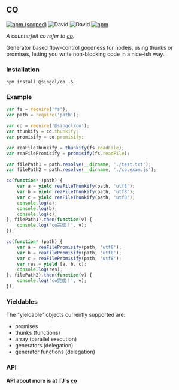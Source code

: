 ## CO
[![npm (scoped)](https://img.shields.io/npm/v/@singcl/co.svg?style=flat-square)](https://www.npmjs.com/package/@singcl/co)
![David](https://img.shields.io/david/dev/singcl/co.svg?style=flat-square)
![David](https://img.shields.io/david/singcl/co.svg?style=flat-square)
[![npm](https://img.shields.io/npm/dm/@singcl/co.svg?style=flat-square)](https://www.npmjs.com/package/@singcl/thunk-run)

*A counterfeit co refer to [co](https://github.com/tj/co/tree/master).*

Generator based flow-control goodness for nodejs, using thunks or promises, letting you write non-blocking code in a nice-ish way.

### Installation
`npm install @singcl/co -S`

### Example
```js
var fs = require('fs');
var path = require('path');

var co = require('@singcl/co');
var thunkify = co.thunkify;
var promisify = co.promisify;

var reaFileThunkify = thunkify(fs.readFile);
var reaFilePromisify = promisify(fs.readFile);

var filePath1 = path.resolve(__dirname, './test.txt');
var filePath2 = path.resolve(__dirname, './co.exam.js');

co(function* (path) {
    var a = yield reaFileThunkify(path, 'utf8');
    var b = yield reaFileThunkify(path, 'utf8');
    var c = yield reaFileThunkify(path, 'utf8');
    console.log(a);
    console.log(b);
    console.log(c);
}, filePath1).then(function(v) {
    console.log('co完成！', v);
});

co(function* (path) {
    var a = reaFilePromisify(path, 'utf8');
    var b = reaFilePromisify(path, 'utf8');
    var c = reaFilePromisify(path, 'utf8');
    var res = yield [a, b, c];
    console.log(res);
}, filePath2).then(function(v) {
    console.log('co完成！', v);
});

```

### Yieldables
The "yieldable" objects currently supported are:

- promises
- thunks (functions)
- array (parallel execution)
- generators (delegation)
- generator functions (delegation)

### API

**API about more is at TJ`s [co](https://github.com/tj/co/tree/0.5.0)**